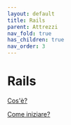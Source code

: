```yaml
---
layout: default
title: Rails 
parent: Attrezzi
nav_fold: true 
has_children: true
nav_order: 3
---
```


# Rails 

[Cos'è?](https://rubyonrails.org/)

[Come iniziare?](https://guides.rubyonrails.org/getting_started.html)
